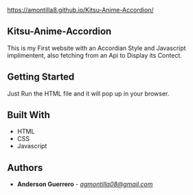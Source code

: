 https://amontilla8.github.io/Kitsu-Anime-Accordion/

## Kitsu-Anime-Accordion

This is my First website with an Accordian Style and Javascript implimentent, also fetching from an Api to Display its Contect.

## Getting Started

Just Run the HTML file and it will pop up in your browser. 

## Built With

* HTML
* CSS
* Javascript

## Authors

* **Anderson Guerrero** - *agmontilla08@gmail.com* 


